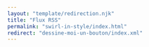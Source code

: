 ```yaml
---
layout: "template/redirection.njk"
title: "Flux RSS"
permalink: "swirl-in-style/index.html"
redirect: "dessine-moi-un-bouton/index.xml"
---
```

